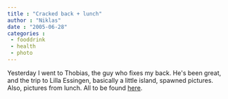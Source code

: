 ```yaml
---
title : "Cracked back + lunch"
author : "Niklas"
date : "2005-06-28"
categories : 
 - fooddrink
 - health
 - photo
---
```


Yesterday I went to Thobias, the guy who fixes my back. He's been great, and the trip to Lilla Essingen, basically a little island, spawned pictures. Also, pictures from lunch. All to be found [here](https://niklasblog.com/bilder/2005-06-27).
